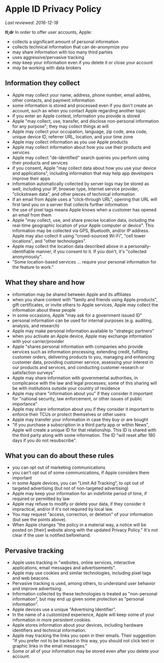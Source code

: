 # Apple ID Privacy Policy

_Last reviewed: 2016-12-18_

__tl;dr__ In order to offer user accounts, Apple:

- collects a significant amount of personal information
- collects technical information that can de-anonymize you
- may share information with too many third parties
- uses aggressive/pervasive tracking
- _may_ keep your information even if you delete it or close your account
- _may_ be working with data brokers

## Information they collect

- Apple may collect your name, address, phone number, email addres, other contacts, and payment information
- some information is stored and processed even if you don't create an account, such as when you contact Apple regarding another topic
- if you enter an Apple contest, information you provide is stored
- Apple "may collect, use, transfer, and disclose non-personal information for any purpose"; they may collect things at will
- Apple may collect your occupation, language, zip code, area code, unique device ID, referrer URL, location, and your time zone
- Apple may collect information as you use Apple products
- Apple may collect information about how you use their products and services
- Apple may collect "de-identified" search queries you perform using their products and services
- if you consent, Apple "may collect data about how you use your device and applications", including information that may help app developers improve their apps
- information automatically collected by server logs may be stored as well, including your IP, browser type, Internet service provider, "clickstream data", and other pieces of technical information
- if an email from Apple uses a "click-through URL", opening that URL will first land you on a server that collects further information
- the use of pixel tags means Apple knows when a customer has opened an email from them
- Apple "may collect, use, and share precise location data, including the real-time geographic location of your Apple computer or device". This information may be collected via GPS, Bluetooth, and/or IP address. Apple may also collect it using "crowd-sourced Wi-Fi", "cell tower locations", and "other technologies".
- Apple may collect the location data described above in a personally-identifiable manner, if you consent to it. If you don't, it's "collected anonymously".
- "Some location-based services ... require your personal information for the feature to work."

## What they share and how

- information may be shared between Apple and its affiliates
- when you share content with "family and friends using Apple products", gift certificates, or invite others to Apple services, Apple may collect the information about these people
- in some occasions, Apple "may ask for a government issued ID"
- personal information can be used for internal purposes (e.g. auditing, analysis, and research)
- Apple may make personal information available to "strategic partners"
- when you activate an Apple device, Apple may exchange information with your carrier/provider
- Apple "shares personal information with companies who provide services such as information processing, extending credit, fulfilling customer orders, delivering products to you, managing and enhancing customer data, providing customer service, assessing your interest in our products and services, and conducting customer research or satisfaction surveys"
- Apple may share information with governmental authorities, in complicance with the law and legal processes; some of this sharing will be with institutions outside your country of residence
- Apple may share "information about you" if they consider it important for "national security, law enforcement, or other issues of public importance"
- Apple may share information about you if they consider it important to enforce their TCUs or protect themselves or other users
- Apple may transfer your information in case they buy or are bought
- "If you purchase a subscription in a third party app or within News", Apple will create a unique ID for that relationship. This ID is shared with the third party along with some information. The ID "will reset after 180 days if you do not resubscribe".

## What you can do about these rules

- you can opt out of marketing communications
- you can't opt out of some communications, if Apple considers them important
- in some Apple devices, you can "Limit Ad Tracking", to opt out of targeted advertising (but not of non-targeted advertising)
- Apple may keep your information for an indefinite period of time, if required or permitted by law
- Apple may refuse to modify or delete your data, if they consider it impractical, and/or if it's not required by local law.
- You may request "access, correction, or deletion" of your information (but see the points above).
- When Apple changes "the policy in a material way, a notice will be posted on [their] website along with the updated Privacy Policy." It's not clear if the user is notified beforehand.

## Pervasive tracking

- Apple uses tracking in "websites, online services, interactive applications, email messages and advertisements".
- Apple may use cookies and similar technologies, including pixel tags and web beacons.
- Pervasive tracking is used, among others, to understand user behavior and improve advertising.
- Information collected by these technologies is treated as "non-personal information", but may end up given some protection as "personal information".
- Apple devices use a unique "Advertising Identifier".
- In the name of a customized experience, Apple will keep some of your information in more persistent cookies.
- Apple stores information about your devices, including hardware identifiers and technical information.
- Apple may tracking the links you open in their emails. Their suggestion: "If you prefer not to be tracked in this way, you should not click text or graphic links in the email messages."
- Some or all of your information may be stored even after you delete your account.
